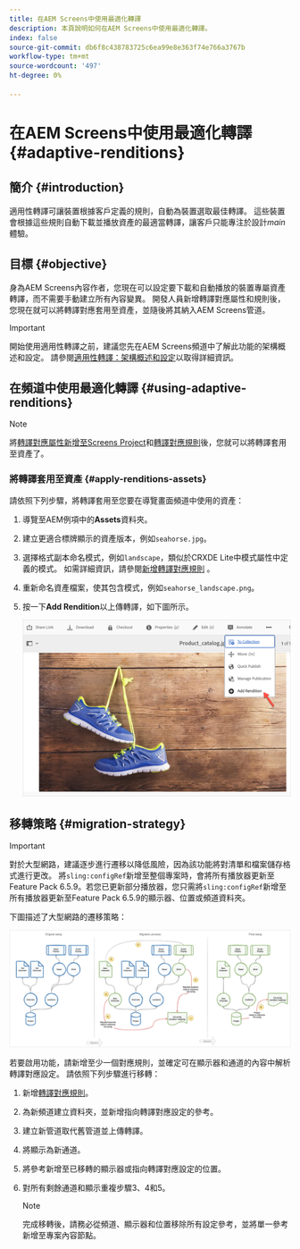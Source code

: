 ```yaml
---
title: 在AEM Screens中使用最適化轉譯
description: 本頁說明如何在AEM Screens中使用最適化轉譯。
index: false
source-git-commit: db6f8c438783725c6ea99e8e363f74e766a3767b
workflow-type: tm+mt
source-wordcount: '497'
ht-degree: 0%

---
```


# 在AEM Screens中使用最適化轉譯 {#adaptive-renditions}

## 簡介 {#introduction}

適用性轉譯可讓裝置根據客戶定義的規則，自動為裝置選取最佳轉譯。 這些裝置會根據這些規則自動下載並播放資產的最適當轉譯，讓客戶只能專注於設計&#x200B;*main*&#x200B;體驗。

## 目標 {#objective}

身為AEM Screens內容作者，您現在可以設定要下載和自動播放的裝置專屬資產轉譯，而不需要手動建立所有內容變異。
開發人員新增轉譯對應屬性和規則後，您現在就可以將轉譯對應套用至資產，並隨後將其納入AEM Screens管道。

>[!IMPORTANT]
>開始使用適用性轉譯之前，建議您先在AEM Screens頻道中了解此功能的架構概述和設定。 請參閱[適用性轉譯：架構概述和設定](/help/user-guide/adaptive-renditions.md)以取得詳細資訊。

## 在頻道中使用最適化轉譯 {#using-adaptive-renditions}

>[!NOTE]
>將[轉譯對應屬性新增至Screens Project](/help/user-guide/adaptive-renditions.md#rendition-mapping-new)和[轉譯對應規則](/help/user-guide/adaptive-renditions.md#add-rendition-mapping-rules)後，您就可以將轉譯套用至資產了。

### 將轉譯套用至資產 {#apply-renditions-assets}

請依照下列步驟，將轉譯套用至您要在導覽畫面頻道中使用的資產：

1. 導覽至AEM例項中的&#x200B;**Assets**&#x200B;資料夾。

1. 建立更適合標牌顯示的資產版本，例如`seahorse.jpg`。

1. 選擇格式副本命名模式，例如`landscape`，類似於CRXDE Lite中模式屬性中定義的模式。 如需詳細資訊，請參閱[新增轉譯對應規則](/help/user-guide/adaptive-renditions.md#add-rendition-mapping-rules) 。

1. 重新命名資產檔案，使其包含模式，例如`seahorse_landscape.png`。

1. 按一下&#x200B;**Add Rendition**&#x200B;以上傳轉譯，如下圖所示。

   ![影像](/help/user-guide/assets/adaptive-renditions/add-rendition.png)


## 移轉策略 {#migration-strategy}

>[!IMPORTANT]
>對於大型網路，建議逐步進行遷移以降低風險，因為該功能將對清單和檔案儲存格式進行更改。 將`sling:configRef`新增至整個專案時，會將所有播放器更新至Feature Pack 6.5.9。若您已更新部分播放器，您只需將`sling:configRef`新增至所有播放器更新至Feature Pack 6.5.9的顯示器、位置或頻道資料夾。

下圖描述了大型網路的遷移策略：

![影像](/help/user-guide/assets/adaptive-renditions/migration-strategy1.png)

若要啟用功能，請新增至少一個對應規則，並確定可在顯示器和通道的內容中解析轉譯對應設定。 請依照下列步驟進行移轉：

1. 新增[轉譯對應規則](/help/user-guide/adaptive-renditions.md)。
1. 為新頻道建立資料夾，並新增指向轉譯對應設定的參考。
1. 建立新管道取代舊管道並上傳轉譯。
1. 將顯示為新通道。
1. 將參考新增至已移轉的顯示器或指向轉譯對應設定的位置。
1. 對所有剩餘通道和顯示重複步驟3、4和5。

   >[!NOTE]
   >完成移轉後，請務必從頻道、顯示器和位置移除所有設定參考，並將單一參考新增至專案內容節點。

